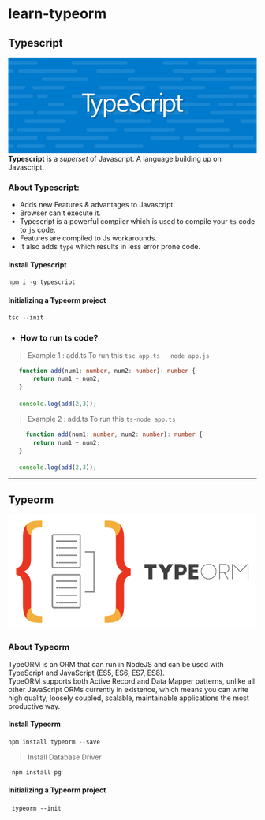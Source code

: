 # learn-typeorm
 ## Typescript
 ![Typescript](/ts.jpg)
 **Typescript**  is a *superset* of Javascript. A language building up on Javascript.
### About Typescript:
 - Adds new Features & advantages to Javascript.
 - Browser can't execute it.
 - Typescript is a powerful compiler which is used to compile your `ts` code to `js` code.
 - Features are compiled to Js workarounds.
 - It also adds `type` which results in less error prone code.

 #### Install Typescript
 ``` typescript
 npm i -g typescript
 ```
 #### Initializing a Typeorm project
 ``` ts
 tsc --init
 ```

 - ### How to run ts code?
 > Example 1 : add.ts 
 > To run this `tsc app.ts   node app.js` 
 ``` typescript
    function add(num1: number, num2: number): number {
        return num1 + num2;
    }

    console.log(add(2,3));
 ```
 > Example 2 : add.ts
 > To run this `ts-node app.ts`
 ``` typescript
      function add(num1: number, num2: number): number {
        return num1 + num2;
    }

    console.log(add(2,3));
 ```
 ---
 ## Typeorm
 ![Typeorm](/typeorm.png)
 ### About Typeorm
 TypeORM is an ORM that can run in NodeJS and can be used with TypeScript and JavaScript (ES5, ES6, ES7, ES8).  
TypeORM supports both Active Record and Data Mapper patterns, unlike all other JavaScript ORMs currently in existence, which means you can write high quality, loosely coupled, scalable, maintainable applications the most productive way.

#### Install Typeorm
``` typescript
npm install typeorm --save
```
> Install Database Driver 
 ``` bash
  npm install pg
  ```

#### Initializing a Typeorm project
``` typeorm --init```
  